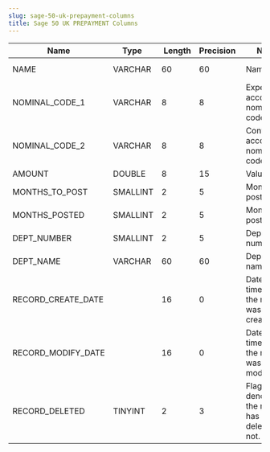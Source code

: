 ```yaml
---
slug: sage-50-uk-prepayment-columns
title: Sage 50 UK PREPAYMENT Columns
---
```

| Name | Type  |  Length | Precision  |  Notes  | Example |
| --- | --- | --- | --- | --- | --- |
| NAME | VARCHAR | 60 | 60 | Name | Rent Prepayment |
| NOMINAL_CODE_1 | VARCHAR | 8 | 8 | Expense account nominal code | 7100 |
| NOMINAL_CODE_2 | VARCHAR | 8 | 8 | Control account nominal code | 1103 |
| AMOUNT | DOUBLE | 8 | 15 | Value | 1800 |
| MONTHS_TO_POST | SMALLINT | 2 | 5 | Months to post | 4 |
| MONTHS_POSTED | SMALLINT | 2 | 5 | Months posted | 4 |
| DEPT_NUMBER | SMALLINT | 2 | 5 | Department number | 0 |
| DEPT_NAME | VARCHAR | 60 | 60 | Department name | Default |
| RECORD_CREATE_DATE |  | 16 | 0 | Date and time when the record was created. | 27/04/2010 17:16:57 |
| RECORD_MODIFY_DATE |  | 16 | 0 | Date and time when the record was modified. | 04/08/2017 14:18:52 |
| RECORD_DELETED | TINYINT | 2 | 3 | Flag denoting if the record has been deleted or not. | 0 |
